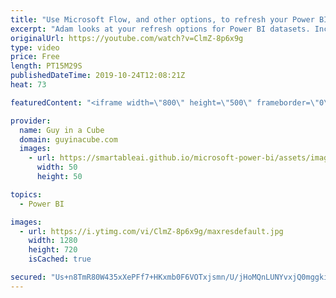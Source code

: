 ```yaml
---
title: "Use Microsoft Flow, and other options, to refresh your Power BI dataset"
excerpt: "Adam looks at your refresh options for Power BI datasets. Including Microsoft Flow!   https://powerbi.microsoft.com/en-us/blog/refresh-your-power-bi-dataset-using-microsoft-flow/  Guy in a Cube courses: https://guyinacu.be/courses  ******** LET'S CONNECT! ********  -- http://twitter.com/guyinacube --"
originalUrl: https://youtube.com/watch?v=ClmZ-8p6x9g
type: video
price: Free
length: PT15M29S
publishedDateTime: 2019-10-24T12:08:21Z
heat: 73

featuredContent: "<iframe width=\"800\" height=\"500\" frameborder=\"0\" src=\"https://www.youtube.com/embed/ClmZ-8p6x9g\" allow=\"accelerometer; autoplay; encrypted-media; gyroscope; picture-in-picture\" allowfullscreen></iframe>"

provider:
  name: Guy in a Cube
  domain: guyinacube.com
  images:
    - url: https://smartableai.github.io/microsoft-power-bi/assets/images/organizations/guyinacube.com-50x50.jpg
      width: 50
      height: 50

topics:
  - Power BI

images:
  - url: https://i.ytimg.com/vi/ClmZ-8p6x9g/maxresdefault.jpg
    width: 1280
    height: 720
    isCached: true

secured: "Us+n8TmR80W435xXePFf7+HKxmb0F6VOTxjsmn/U/jHoMQnLUNYvxjQ0mggki5LkU10xEoSrPovN6lJa7nnJKNcRboBafZ5NdVfGn2Rl2RzTT5kuoXQh/tsZAfkcdwIchYfJu9KNIGdc3bBwAwIzSZsjFq8mx7w4T/YM2L6o7aoCiK1TuuL5LGkISBuOWqhZcyc0o1GsHKB5YdIEConGDX++IGwkduqGotb2q0CZnLyCtrAkowFg4N4KTJE8yqASI57VR8gZf0Pw1VvUMx7hKEM7cxM+4xB5yJ6LtXY/rUeqSiNvE2gdlhuChli+LdfK70wbiZowE9MjVDujlmx2VNZ0IFgeRDGBQNrlZDqNpKWAlCInnMbOB8ODSB/sclAbruUUeX7Uzq8tUH1FtVvmcA0AFRi39+79Aaflmbz+q+k=;mEYWDDGRlylC5uuUC+rJDw=="
---
```


